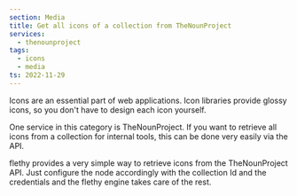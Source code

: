 ```yaml
---
section: Media
title: Get all icons of a collection from TheNounProject
services:
  - thenounproject
tags:
  - icons
  - media
ts: 2022-11-29
---
```


Icons are an essential part of web applications. Icon libraries provide glossy icons, so you don't have to design each icon yourself.

One service in this category is TheNounProject. If you want to retrieve all icons from a collection for internal tools, this can be done very easily via the API.

flethy provides a very simple way to retrieve icons from the TheNounProject API. Just configure the node accordingly with the collection Id and the credentials and the flethy engine takes care of the rest.
